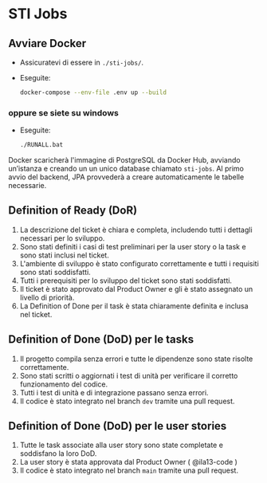 
# STI Jobs

## Avviare Docker

- Assicuratevi di essere in `./sti-jobs/`.
- Eseguite:

   ```bash
   docker-compose --env-file .env up --build
   ```

### oppure se siete su windows

- Eseguite:

   ```bash
   ./RUNALL.bat
   ```

Docker scaricherà l'immagine di PostgreSQL da Docker Hub, avviando un’istanza e creando un un unico database chiamato `sti-jobs`.
Al primo avvio del backend, JPA provvederà a creare automaticamente le tabelle necessarie.

## Definition of Ready (DoR)

1. La descrizione del ticket è chiara e completa, includendo tutti i dettagli necessari per lo sviluppo.
2. Sono stati definiti i casi di test preliminari per la user story o la task e sono stati inclusi nel ticket.
3. L'ambiente di sviluppo è stato configurato correttamente e tutti i requisiti sono stati soddisfatti.
4. Tutti i prerequisiti per lo sviluppo del ticket sono stati soddisfatti.
5. Il ticket è stato approvato dal Product Owner e gli è stato assegnato un livello di priorità.
6. La Definition of Done per il task è stata chiaramente definita e inclusa nel ticket.

## Definition of Done (DoD) per le tasks

1. Il progetto compila senza errori e tutte le dipendenze sono state risolte correttamente.
2. Sono stati scritti o aggiornati i test di unità per verificare il corretto funzionamento del codice.
3. Tutti i test di unità e di integrazione passano senza errori.
4. Il codice è stato integrato nel branch `dev` tramite una pull request.

## Definition of Done (DoD) per le user stories

1. Tutte le task associate alla user story sono state completate e soddisfano la loro DoD.
2. La user story è stata approvata dal Product Owner ( @ila13-code )
3. Il codice è stato integrato nel branch `main` tramite una pull request.
